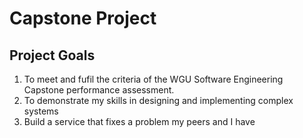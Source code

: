 # Capstone Project

## Project Goals

1. To meet and fufil the criteria of the WGU Software Engineering Capstone performance assessment.
1. To demonstrate my skills in designing and implementing complex systems
1. Build a service that fixes a problem my peers and I have
